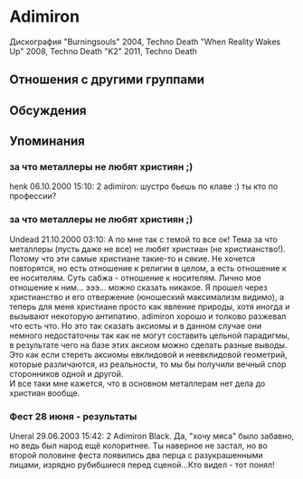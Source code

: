 # Adimiron

Дискография
"Burningsouls" 2004, Techno Death
"When Reality Wakes Up" 2008, Techno Death
"K2" 2011, Techno Death

## Отношения с другими группами


## Обсуждения


## Упоминания

### за что металлеры не любят християн ;)

henk 06.10.2000 15:10:
2 adimiron: шустро бьешь по клаве :) ты кто по профессии?

### за что металлеры не любят християн ;)

Undead 21.10.2000 03:10:
А по мне так с темой то все ок! Тема за что металлеры (пусть даже не все) не любят христиан (не христианство!). Потому что эти самые христиане такие-то и сякие. Не хочется повторятся, но есть отношение к религии в целом, а есть отношение к ее носителям. Суть сабжа - отношение к носителям. Лично мое отношение к ним... эээ... можно сказать никакое. Я прошел через христианство и его отвержение (юношеский максимализм видимо), а теперь для меня христиане просто как явление природы, хотя иногда и вызывают некоторую антипатию. adimiron хорошо и толково разжевал что есть что. Но это так сказать аксиомы и в данном случае они немного недостаточны так как не могут составить цельной парадигмы, в результате чего на базе этих аксиом можно сделать разные выводы. Это как если стереть аксиомы евклидовой и неевклидовой геометрий, которые различаются, из реальности, то мы бы получили вечный спор сторонников одной и другой.<BR>И все таки мне кажется, что в основном металлерам нет дела до христиан вообще.

### Фест 28 июня - результаты

Uneral 29.06.2003 15:42:
 2 Adimiron Black. Да, "хочу мяса" было забавно, но ведь был народ ещё колоритнее. Ты наверное не застал, но во второй половине феста появились два перца с разукрашенными лицами, изрядно рубибшиеся перед сценой...Кто видел - тот понял!

